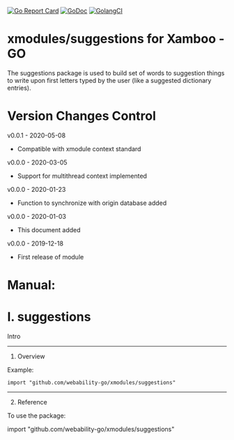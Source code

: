 [ ![Go Report Card](https://goreportcard.com/badge/github.com/webability-go/xmodules/suggestions)](https://goreportcard.com/report/github.com/webability-go/xmodules/suggestions)
[ ![GoDoc](https://godoc.org/github.com/webability-go/xmodules/suggestions?status.png)](https://godoc.org/github.com/webability-go/xmodules/suggestions)
[ ![GolangCI](https://golangci.com/badges/github.com/webability-go/xmodules/suggestions.svg)](https://golangci.com)

xmodules/suggestions for Xamboo - GO
================================

The suggestions package is used to build set of words to suggestion things to write upon first letters typed by the user (like a suggested dictionary entries).


Version Changes Control
=======================

v0.0.1 - 2020-05-08
- Compatible with xmodule context standard

v0.0.0 - 2020-03-05
- Support for multithread context implemented

v0.0.0 - 2020-01-23
- Function to synchronize with origin database added

v0.0.0 - 2020-01-03
- This document added

v0.0.0 - 2019-12-18
- First release of module


Manual:
=======================

I. suggestions
=======================

Intro

-----------------------
1. Overview

Example:

```
import "github.com/webability-go/xmodules/suggestions"

```


-----------------------
2. Reference

To use the package:

import "github.com/webability-go/xmodules/suggestions"
